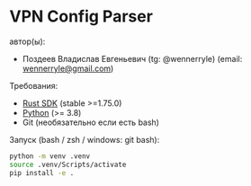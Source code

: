 # VPN Config Parser

автор(ы):

* Поздеев Владислав Евгеньевич (tg: @wennerryle) (email: wennerryle@gmail.com)

Требования:

* [Rust SDK](https://rustup.rs/) (stable >=1.75.0)
* [Python](https://www.python.org/downloads/) (>= 3.8)
* Git (необязательно если есть bash)

Запуск (bash / zsh / windows: git bash):

```bash
python -m venv .venv
source .venv/Scripts/activate
pip install -e .
```
